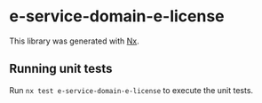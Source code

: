 # e-service-domain-e-license

This library was generated with [Nx](https://nx.dev).

## Running unit tests

Run `nx test e-service-domain-e-license` to execute the unit tests.
